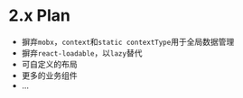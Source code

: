 # 2.x Plan

+ 摒弃`mobx`，`context`和`static contextType`用于全局数据管理
+ 摒弃`react-loadable`，以`lazy`替代
+ 可自定义的布局
+ 更多的业务组件
+ ...